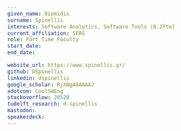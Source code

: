 ```yaml
---
given_name: Diomidis
surname: Spinellis
interests: Software Analytics, Software Tools (0.2fte)
current_affiliation: SERG
role: Part Time Faculty
start_date:
end_date:

website_url: https://www.spinellis.gr/
github: DSpinellis
linkedin: dspinellis
google_scholar: RjXNgA8AAAAJ
xdotcom: CoolSWEng
stackoverflow: 20520
tudelft_research: d-spinellis
mastodon:
speakerdeck:
---
```

